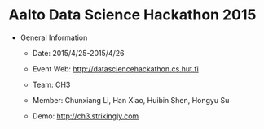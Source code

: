 

**Aalto Data Science Hackathon 2015**
==

  - General Information

    - Date:		2015/4/25-2015/4/26

    - Event Web:	http://datasciencehackathon.cs.hut.fi

    - Team: 		CH3

    - Member: 	Chunxiang Li, Han Xiao, Huibin Shen, Hongyu Su
    - Demo:		http://ch3.strikingly.com
